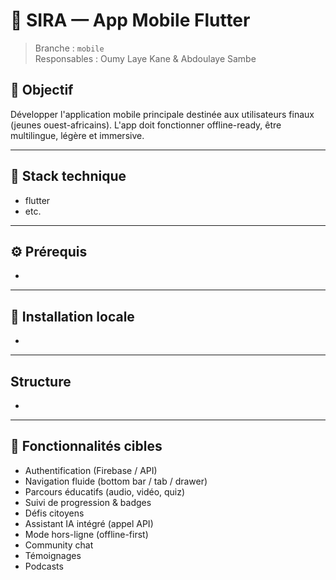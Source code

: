 # 📱 SIRA — App Mobile Flutter

> Branche : `mobile`  
> Responsables : Oumy Laye Kane & Abdoulaye Sambe

## 🎯 Objectif

Développer l'application mobile principale destinée aux utilisateurs finaux (jeunes ouest-africains). L'app doit fonctionner offline-ready, être multilingue, légère et immersive.

---

## 🚀 Stack technique

- flutter
- etc.

---

## ⚙️ Prérequis

- 

---

## 🧪 Installation locale

- 

---

## Structure
- 

---

## 📌 Fonctionnalités cibles
- Authentification (Firebase / API)
- Navigation fluide (bottom bar / tab / drawer)
- Parcours éducatifs (audio, vidéo, quiz)
- Suivi de progression & badges
- Défis citoyens
- Assistant IA intégré (appel API)
- Mode hors-ligne (offline-first)
- Community chat
- Témoignages
- Podcasts
